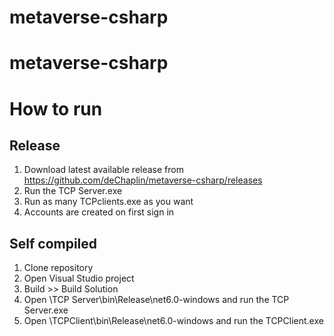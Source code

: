 # metaverse-csharp

# metaverse-csharp

# How to run

## Release 
1. Download latest available release from https://github.com/deChaplin/metaverse-csharp/releases
2. Run the TCP Server.exe
3. Run as many TCPclients.exe as you want
4. Accounts are created on first sign in 

## Self compiled
1. Clone repository
2. Open Visual Studio project
3. Build >> Build Solution
4. Open \TCP Server\bin\Release\net6.0-windows and run the TCP Server.exe
5. Open \TCPClient\bin\Release\net6.0-windows and run the TCPClient.exe
